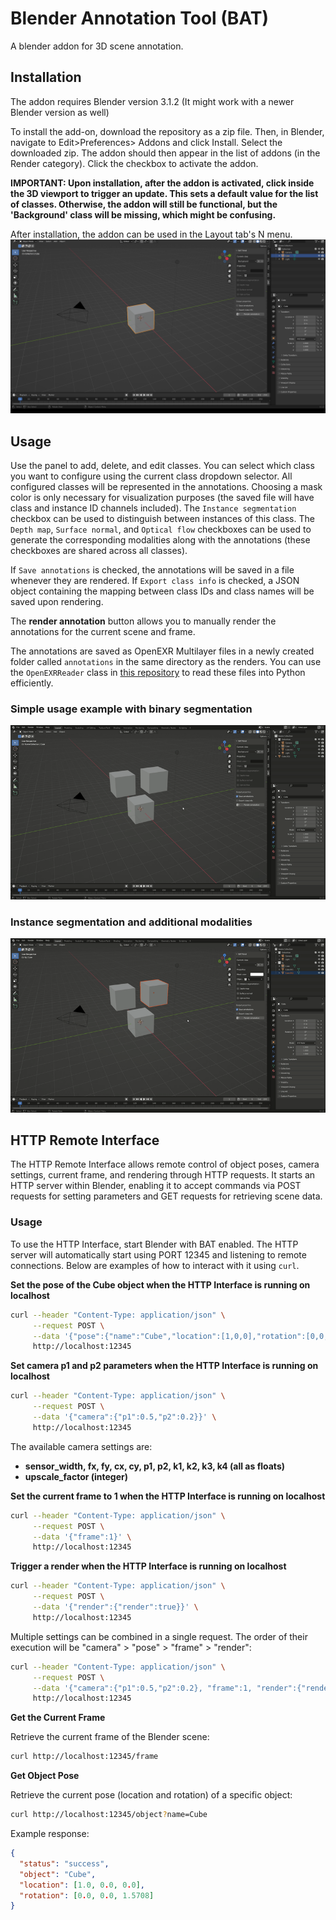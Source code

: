 # Blender Annotation Tool (BAT)

A blender addon for 3D scene annotation.

## Installation

The addon requires Blender version 3.1.2 (It might work with a newer Blender version as well)

To install the add-on, download the repository as a zip file. Then, in Blender, navigate to Edit>Preferences> Addons and click Install.
Select the downloaded zip. The addon should then appear in the list of addons (in the Render category). Click the checkbox to activate the addon.

**IMPORTANT: Upon installation, after the addon is activated, click inside the 3D viewport to trigger an update. This sets a default value for the list of classes. Otherwise, the addon will still be functional, but the 'Background' class will be missing, which might be confusing.**

After installation, the addon can be used in the Layout tab's N menu.
![BAT Panel](imgs/bat_panel.png?raw=true "BAT Panel")

## Usage

Use the panel to add, delete, and edit classes. You can select which class you want to configure using the current class dropdown selector. All configured classes will be represented in the annotations. Choosing a mask color is only necessary for visualization purposes (the saved file will have class and instance ID channels included). The `Instance segmentation` checkbox can be used to distinguish between instances of this class. The `Depth map`, `Surface normal`, and `Optical flow` checkboxes can be used to generate the corresponding modalities along with the annotations (these checkboxes are shared across all classes).

If `Save annotations` is checked, the annotations will be saved in a file whenever they are rendered. If `Export class info` is checked, a JSON object containing the mapping between class IDs and class names will be saved upon rendering.

The **render annotation** button allows you to manually render the annotations for the current scene and frame.

The annotations are saved as OpenEXR Multilayer files in a newly created folder called `annotations` in the same directory as the renders. You can use the `OpenEXRReader` class in [this repository](https://github.com/karolyartur/exr_reader) to read these files into Python efficiently.

### Simple usage example with binary segmentation

![Binary segmentation Example](imgs/binary_segmentation.gif)

### Instance segmentation and additional modalities

![Instance Segmentation and other modalities](imgs/instance_segmentation_example.gif)

## HTTP Remote Interface

The HTTP Remote Interface allows remote control of object poses, camera settings, current frame, and rendering through HTTP requests. It starts an HTTP server within Blender, enabling it to accept commands via POST requests for setting parameters and GET requests for retrieving scene data.

### Usage

To use the HTTP Interface, start Blender with BAT enabled. The HTTP server will automatically start using PORT 12345 and listening to remote connections. Below are examples of how to interact with it using `curl`.

**Set the pose of the Cube object when the HTTP Interface is running on localhost**
```bash
curl --header "Content-Type: application/json" \
     --request POST \
     --data '{"pose":{"name":"Cube","location":[1,0,0],"rotation":[0,0,1.5708]}}' \
     http://localhost:12345
```

**Set camera p1 and p2 parameters when the HTTP Interface is running on localhost**
```bash
curl --header "Content-Type: application/json" \
     --request POST \
     --data '{"camera":{"p1":0.5,"p2":0.2}}' \
     http://localhost:12345
```

The available camera settings are:
 - **sensor_width, fx, fy, cx, cy, p1, p2, k1, k2, k3, k4 (all as floats)**
 - **upscale_factor (integer)**
   

**Set the current frame to 1 when the HTTP Interface is running on localhost**
```bash
curl --header "Content-Type: application/json" \
     --request POST \
     --data '{"frame":1}' \
     http://localhost:12345
```

**Trigger a render when the HTTP Interface is running on localhost**
```bash
curl --header "Content-Type: application/json" \
     --request POST \
     --data '{"render":{"render":true}}' \
     http://localhost:12345
```

Multiple settings can be combined in a single request. The order of their execution will be "camera" > "pose" > "frame" > "render":
```bash
curl --header "Content-Type: application/json" \
     --request POST \
     --data '{"camera":{"p1":0.5,"p2":0.2}, "frame":1, "render":{"render":true}}' \
     http://localhost:12345
```

**Get the Current Frame**

Retrieve the current frame of the Blender scene:
```bash
curl http://localhost:12345/frame
```

**Get Object Pose**

Retrieve the current pose (location and rotation) of a specific object:
```bash
curl http://localhost:12345/object?name=Cube
```

Example response:
```json
{
  "status": "success",
  "object": "Cube",
  "location": [1.0, 0.0, 0.0],
  "rotation": [0.0, 0.0, 1.5708]
}
```
